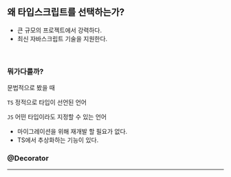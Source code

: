 ## 왜 타입스크립트를 선택하는가?

- 큰 규모의 프로젝트에서 강력하다.
- 최신 자바스크립트 기술을 지원한다.

<br>

### 뭐가다를까?

문법적으로 봤을 때

`TS` 정적으로 타입이 선언된 언어

`JS` 어떤 타입이라도 지정할 수 있는 언어 

- 마이그레이션을 위해 재개발 할 필요가 없다.
- TS에서 추상화하는 기능이 있다.

### @Decorator

---